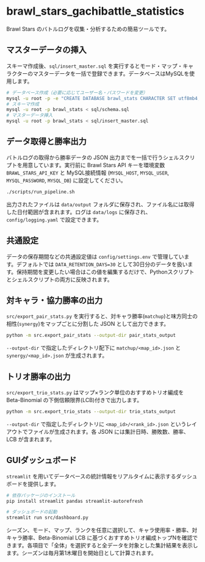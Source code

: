 # brawl_stars_gachibattle_statistics

Brawl Stars のバトルログを収集・分析するための簡易ツールです。

## マスターデータの挿入

スキーマ作成後、`sql/insert_master.sql` を実行するとモード・マップ・キャラクターのマスターデータを一括で登録できます。データベースはMySQLを使用します。

```bash
# データベース作成（必要に応じてユーザー名・パスワードを変更）
mysql -u root -p -e "CREATE DATABASE brawl_stats CHARACTER SET utf8mb4;"
# スキーマ作成
mysql -u root -p brawl_stats < sql/schema.sql
# マスターデータ挿入
mysql -u root -p brawl_stats < sql/insert_master.sql
```

## データ取得と勝率出力

バトルログの取得から勝率データの JSON 出力までを一括で行うシェルスクリプトを用意しています。実行前に Brawl Stars API キーを環境変数 `BRAWL_STARS_API_KEY` と MySQL接続情報 (`MYSQL_HOST`, `MYSQL_USER`, `MYSQL_PASSWORD`, `MYSQL_DB`) に設定してください。

```bash
./scripts/run_pipeline.sh
```

出力されたファイルは `data/output` フォルダに保存され、ファイル名には取得した日付範囲が含まれます。ログは `data/logs` に保存され、`config/logging.yaml` で設定できます。

## 共通設定

データの保存期間などの共通設定値は `config/settings.env` で管理しています。デフォルトでは `DATA_RETENTION_DAYS=30` として30日分のデータを扱います。保持期間を変更したい場合はこの値を編集するだけで、Pythonスクリプトとシェルスクリプトの両方に反映されます。

## 対キャラ・協力勝率の出力

`src/export_pair_stats.py` を実行すると、対キャラ勝率(`matchup`)と味方同士の相性(`synergy`)をマップごとに分割した JSON として出力できます。

```bash
python -m src.export_pair_stats --output-dir pair_stats_output
```

`--output-dir` で指定したディレクトリ配下に `matchup/<map_id>.json` と `synergy/<map_id>.json` が生成されます。

## トリオ勝率の出力

`src/export_trio_stats.py` はマップ×ランク単位のおすすめトリオ編成を Beta-Binomial の下側信頼限界(LCB)付きで出力します。

```bash
python -m src.export_trio_stats --output-dir trio_stats_output
```

`--output-dir` で指定したディレクトリに `<map_id>/<rank_id>.json` というレイアウトでファイルが生成されます。各 JSON には集計日時、勝敗数、勝率、LCB が含まれます。

## GUIダッシュボード

`streamlit` を用いてデータベースの統計情報をリアルタイムに表示するダッシュボードを提供します。

```bash
# 依存パッケージのインストール
pip install streamlit pandas streamlit-autorefresh

# ダッシュボードの起動
streamlit run src/dashboard.py
```

シーズン、モード、マップ、ランクを任意に選択して、キャラ使用率・勝率、対キャラ勝率、Beta-Binomial LCB に基づくおすすめトリオ編成トップNを確認できます。各項目で「全体」を選択すると全データを対象とした集計結果を表示します。シーズンは毎月第1木曜日を開始日として計算されます。

